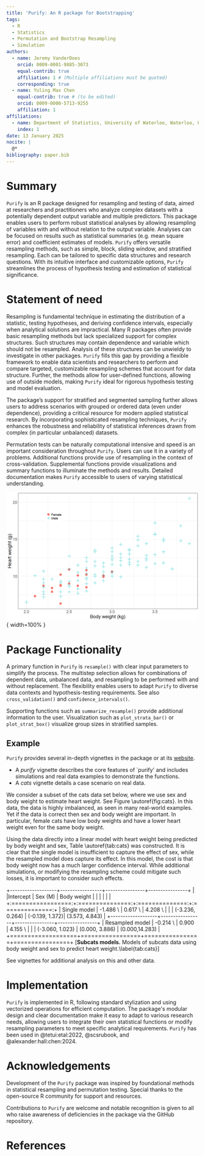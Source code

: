 ```yaml
---
title: 'Purify: An R package for Bootstrapping'
tags:
  - R
  - Statistics
  - Permutation and Bootstrap Resampling
  - Simulation
authors:
  - name: Jeremy VanderDoes
    orcid: 0009-0001-9885-3073
    equal-contrib: true 
    affiliation: 1 # (Multiple affiliations must be quoted)
    corresponding: true
  - name: Yuling Max Chen
    equal-contrib: true # (to be edited)
    orcid: 0009-0000-5713-9255
    affiliation: 1
affiliations:
  - name: Department of Statistics, University of Waterloo, Waterloo, ON, Canada
    index: 1
date: 13 January 2025
nocite: | 
  @*
bibliography: paper.bib
---
```


# Summary

`Purify` is an R package designed for resampling and testing of data, aimed at 
researchers and practitioners who analyze complex datasets with a potentially dependent output 
variable and multiple predictors. This package enables users to perform robust 
statistical analyses by allowing resampling of variables with and without relation
to the output variable. Analyses can be focused on results such as 
statistical summaries (e.g. mean square error) and coefficient estimates of models. 
`Purify` offers versatile resampling methods, such as simple, block, sliding window, 
and stratified resampling. Each can be tailored to specific data structures and 
research questions. With its intuitive interface and customizable options, 
`Purify` streamlines the process of hypothesis testing and estimation of 
statistical significance.

# Statement of need

Resampling is fundamental technique in estimating the distribution of a 
statistic, testing hypotheses, and deriving confidence intervals, especially 
when analytical solutions are impractical. Many R packages often provide 
basic resampling methods but lack specialized support for complex structures.
Such structures may contain dependence and variable which should not be resampled.
Analysis of these structures can be unwieldy to investigate in other packages. 
`Purify` fills this gap by providing a flexible framework to enable data 
scientists and researchers to perform and compare targeted, customizable 
resampling schemes that account for data structure. Further, the methods allow 
for user-defined functions, allowing use of outside models, making `Purify` 
ideal for rigorous hypothesis testing and model evaluation. 

The package’s support for stratified and segmented sampling further allows users 
to address scenarios with grouped or ordered data (even under dependence), 
providing a critical resource for modern applied statistical research. By 
incorporating sophisticated resampling techniques, `Purify` enhances the 
robustness and reliability of statistical inferences drawn from complex 
(in particular unbalanced) datasets.

Permutation tests can be naturally computational intensive and speed is an 
important consideration throughout `Purify`. Users can use it in a variety of 
problems. Additional functions provide use of resampling in the context of
cross-validation. Supplemental functions provide visualizations and summary 
functions to illuminate the methods and results. Detailed documentation makes 
`Purify` accessible to users of varying statistical understanding.


![**Subcats.** Overview of the body weight and heart weight of cats with respect to the sex.\label{fig:cats}](vignettes/cat_overview.png){ width=100% }

# Package Functionality

A primary function in `Purify` is `resample()` with clear input parameters 
to simplify the process. The multistep selection allows for combinations of 
dependent data, unbalanced data, and resampling to be performed with and without 
replacement. The flexibility enables users to adapt `Purify` to diverse data 
contexts and hypothesis-testing requirements. See also `cross_validation()` and
`confidence_intervals()`.

Supporting functions such as `summarize_resample()` provide additional 
information to the user. Visualization such as `plot_strata_bar()` or 
`plot_strat_box()` visualize group sizes in stratified samples.


## Example

`Purify` provides several in-depth vignettes in the package or at its 
[website](https://jrvanderdoes.github.io/purify/).

- A *purify* vignette describes the core features of `purify' 
  and includes simulations and real data examples to demonstrate the functions.
- A *cats* vignette details a case scenario on real data.

We consider a subset of the cats data set below, where we use sex and body 
weight to estimate heart weight. See Figure \autoref{fig:cats}. In this 
data, the data is highly imbalanced, as seen in many real-world examples. 
Yet if the data is correct then sex and body weight are important. In particular, 
female cats have low body weights and have a lower heart weight even for the 
same body weight.

Using the data directly into a linear model with heart weight being predicted by
body weight and sex, Table \autoref{tab:cats} was constructed. It is clear that 
the single model is insufficient to capture the effect of sex, while the resampled
model does capture its effect. In this model, the cost is that body weight now
has a much larger confidence interval. While additional simulations, or modifying the 
resampling scheme could mitigate such losses, it is important to consider such 
effects.

+-------------------+-----------------+----------------+----------------+
|                   |Intercept        | Sex (M)        | Body weight    |
|                   |                 |                |                |
+:=================:+:===============:+:==============:+:==============:+
| Single model      | -1.486 \        | 0.617 \        | 4.208 \        |
|                   | (-3.236, 0.264) | (-0.139, 1.372)| (3.573, 4.843) |
+-------------------+-----------------+----------------+----------------+
| Resampled model   | -0.214 \        | 0.900 <br>     | 4.155 \        |
|                   | (-3.060, 1.023) | (0.000, 3.886) | (0.000,14.283) |
+===================+=================+================+================+
[**Subcats models.** Models of subcats data using body weight and sex to predict heart weight.\label{tab:cats}]



See vignettes for additional analysis on this and other data.

<!--
# ```{r setup, echo=FALSE}
# library(purify)
# library(ggplot2)
# ```
# 
# ```{r example_plot, echo=FALSE}
# ggplot() +
#   geom_point(aes(x=Bwt, y=Hwt, col=Sex,shape = Sex),data=subcats, size=5) +
#   theme_bw() +
#   theme(axis.title = element_text(size=22),
#         axis.text = element_text(size=18),
#         legend.position = c(.2, .8),
#         legend.title = element_blank(),
#         legend.text = element_text(size=14)) +
#   scale_color_discrete(labels = c('Female', 'Male')) +
#   scale_shape_manual(labels = c('Female', 'Male'),
#                        values = c(16,3)) +
#   xlab('Body weight (kg)') +
#   ylab('Heart weight (g)')
# ```
-->

<!--
```{r example}  
summ_function <- function(data) {
  coef(summary(lm(Hwt ~ ., data = data)))
}

set.seed(1234)
tmp <- lm(Hwt ~ ., data =subcats)
coef(summary(tmp))
confint(tmp)
summ_function(subcats)

# Perform resampling
results <- resample(data = subcats, fn = summ_function, M = 1000,
                             strata='Sex',sizes=mean)
summarize_resample(results, alpha=0.01)
```
-->

# Implementation

`Purify` is implemented in R, following standard stylization and using 
vectorized operations for efficient computation. The package's modular design 
and clear documentation make it easy to adapt to various research needs, 
allowing users to integrate their own statistical functions or modify resampling 
parameters to meet specific analytical requirements. `Purify` has been used 
in @tetui:etal:2022, @scsrubook, and @alexander:hall:chen:2024.


# Acknowledgements

Development of the `Purify` package was inspired by foundational methods in 
statistical resampling and permutation testing. Special thanks to the 
open-source R community for support and resources.

Contributions to `Purify` are welcome and notable recognition is given to all 
who raise awareness of deficiencies in the package via the GitHub repository.


# References

